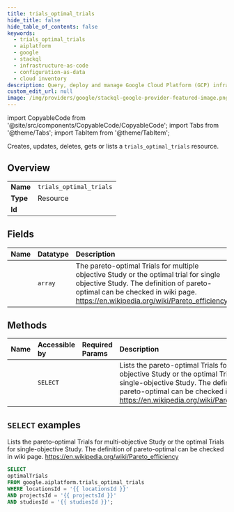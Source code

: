 ```yaml
---
title: trials_optimal_trials
hide_title: false
hide_table_of_contents: false
keywords:
  - trials_optimal_trials
  - aiplatform
  - google
  - stackql
  - infrastructure-as-code
  - configuration-as-data
  - cloud inventory
description: Query, deploy and manage Google Cloud Platform (GCP) infrastructure and resources using SQL
custom_edit_url: null
image: /img/providers/google/stackql-google-provider-featured-image.png
---
```


import CopyableCode from '@site/src/components/CopyableCode/CopyableCode';
import Tabs from '@theme/Tabs';
import TabItem from '@theme/TabItem';

Creates, updates, deletes, gets or lists a <code>trials_optimal_trials</code> resource.

## Overview
<table><tbody>
<tr><td><b>Name</b></td><td><code>trials_optimal_trials</code></td></tr>
<tr><td><b>Type</b></td><td>Resource</td></tr>
<tr><td><b>Id</b></td><td><CopyableCode code="google.aiplatform.trials_optimal_trials" /></td></tr>
</tbody></table>

## Fields
| Name | Datatype | Description |
|:-----|:---------|:------------|
| <CopyableCode code="optimalTrials" /> | `array` | The pareto-optimal Trials for multiple objective Study or the optimal trial for single objective Study. The definition of pareto-optimal can be checked in wiki page. https://en.wikipedia.org/wiki/Pareto_efficiency |

## Methods
| Name | Accessible by | Required Params | Description |
|:-----|:--------------|:----------------|:------------|
| <CopyableCode code="list_optimal_trials" /> | `SELECT` | <CopyableCode code="locationsId, projectsId, studiesId" /> | Lists the pareto-optimal Trials for multi-objective Study or the optimal Trials for single-objective Study. The definition of pareto-optimal can be checked in wiki page. https://en.wikipedia.org/wiki/Pareto_efficiency |

## `SELECT` examples

Lists the pareto-optimal Trials for multi-objective Study or the optimal Trials for single-objective Study. The definition of pareto-optimal can be checked in wiki page. https://en.wikipedia.org/wiki/Pareto_efficiency

```sql
SELECT
optimalTrials
FROM google.aiplatform.trials_optimal_trials
WHERE locationsId = '{{ locationsId }}'
AND projectsId = '{{ projectsId }}'
AND studiesId = '{{ studiesId }}';
```
